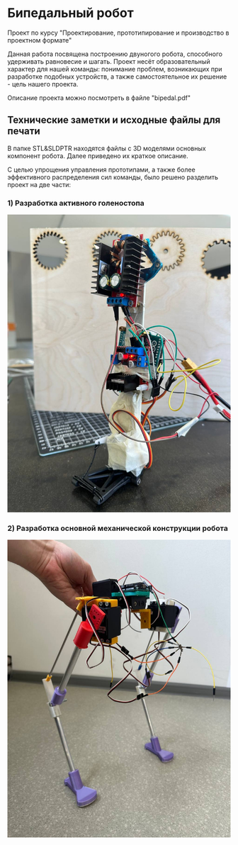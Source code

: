 # Бипедальный робот

Проект по курсу "Проектирование, прототипирование и производство в проектном формате"

Данная работа посвящена построению двуногого робота, способного удерживать равновесие и шагать. Проект несёт образовательный характер для нашей команды: понимание проблем, возникающих при разработке подобных устройств, а также самостоятельное их решение - цель нашего проекта.

Описание проекта можно посмотреть в файле "bipedal.pdf"	

## Технические заметки и исходные файлы для печати
В папке STL&SLDPTR находятся файлы с 3D моделями основных компонент робота. Далее приведено их краткое описание. 

С целью упрощения управления прототипами, а также более эффективного распределения сил команды, было решено разделить проект на две части: 
### 1) Разработка активного голеностопа
![Голеностоп](imgs/leg1.jpeg)


### 2) Разработка основной механической конструкции робота
![Основная механическая часть](imgs/robot1.jpeg) 



